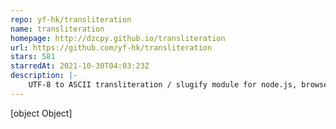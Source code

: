 ```yaml
---
repo: yf-hk/transliteration
name: transliteration
homepage: http://dzcpy.github.io/transliteration
url: https://github.com/yf-hk/transliteration
stars: 581
starredAt: 2021-10-30T04:03:23Z
description: |-
    UTF-8 to ASCII transliteration / slugify module for node.js, browser, Web Worker, React Native, Electron and CLI.
---
```


[object Object]

